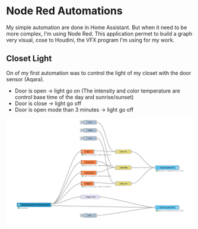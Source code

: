 # Node Red Automations #

My simple automation are done in Home Assistant. But when it need to be more complex, I'm using Node Red. This application permet to build a graph very visual, cose to Houdini, the VFX program I'm using for my work.

## Closet Light ##

On of my first automation was to control the light of my closet with the door sensor (Aqara).
- Door is open -> light go on
	(The intensity and color temperature are control base time of the day and sunrise/sunset)
- Door is close -> light go off 
- Door is open mode than 3 minutes -> light go off 

![Closet Light Graph](closetLight.png)